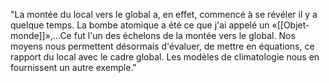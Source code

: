 "La montée du local vers le global a, en effet, commencé à se révéler il y a quelque temps. La bombe atomique a été ce que j'ai appelé un «[[Objet-monde]]»,...Ce fut l'un des échelons de la montée vers le global. Nos moyens nous permettent désormais d'évaluer, de mettre en équations, ce rapport du local avec le cadre global. Les modèles de climatologie nous en fournissent un autre exemple."
